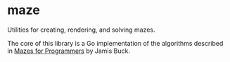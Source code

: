 # maze
Utilities for creating, rendering, and solving mazes.

The core of this library is a Go implementation of the algorithms described in [Mazes for Programmers](https://pragprog.com/book/jbmaze/mazes-for-programmers) by Jamis Buck.